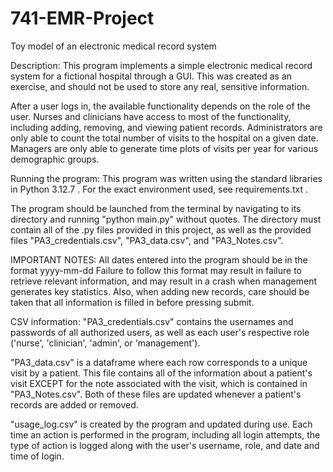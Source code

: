 # 741-EMR-Project
Toy model of an electronic medical record system

Description:
This program implements a simple electronic medical record system for a fictional hospital through a GUI. This was created as an exercise, and should not be used to store any real, sensitive information.

After a user logs in, the available functionality depends on the role of the user. Nurses and clinicians have access to most of the functionality, including adding, removing, and viewing patient records. Administrators are only able to count the total number of visits to the hospital on a given date. Managers are only able to generate time plots of visits per year for various demographic groups.



Running the program:
This program was written using the standard libraries in Python 3.12.7 . For the exact environment used, see requirements.txt .

The program should be launched from the terminal by navigating to its directory and running "python main.py" without quotes. The directory must contain all of the .py files provided in this project, as well as the provided files "PA3_credentials.csv", "PA3_data.csv", and "PA3_Notes.csv".

IMPORTANT NOTES: All dates entered into the program should be in the format yyyy-mm-dd
Failure to follow this format may result in failure to retrieve relevant information, and may result in a crash when management generates key statistics.
Also, when adding new records, care should be taken that all information is filled in before pressing submit.



CSV information:
"PA3_credentials.csv" contains the usernames and passwords of all authorized users, as well as each user's respective role ('nurse', 'clinician', 'admin', or 'management').

"PA3_data.csv" is a dataframe where each row corresponds to a unique visit by a patient. This file contains all of the information about a patient's visit EXCEPT for the note associated with the visit, which is contained in "PA3_Notes.csv". Both of these files are updated whenever a patient's records are added or removed.

"usage_log.csv" is created by the program and updated during use. Each time an action is performed in the program, including all login attempts, the type of action is logged along with the user's username, role, and date and time of login.

